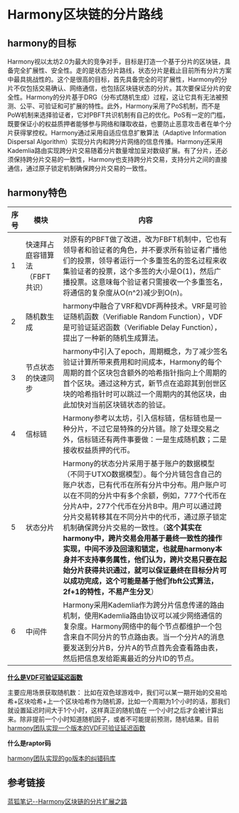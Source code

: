# Harmony区块链的分片路线

## harmony的目标

Harmony视以太坊2.0为最大的竞争对手，目标是打造一个基于分片的区块链，具备完全扩展性、安全性。走的是状态分片路线，状态分片是截止目前所有分片方案中最具挑战性的。这个是很高的目标，首先具备完全的可扩展性，Harmony的分片不仅包括交易确认、网络通信，也包括区块链状态的分片。其次要保证分片的安全性。Harmony的分片基于DRG（分布式随机生成）过程，这让它具有无法被预测、公平、可验证和可扩展的特性。此外，Harmony采用了PoS机制，而不是PoW机制来选择验证者，它对PBFT共识机制有自己的优化。PoS有一定的门槛，既要保证小的权益质押者能够参与网络和赚取收益，也要防止恶意攻击者在单个分片获得掌控权。Harmony通过采用自适应信息扩散算法（Adaptive Information Dispersal Algorithm）实现分片内和跨分片网络的信息传播。Harmony还采用Kademlia路由实现跨分片交易随着分片数量增加呈对数级扩展。有了分片，还必须保持跨分片交易的一致性，Harmony也支持跨分片交易，支持分片之间的直接通信，通过原子锁定机制确保跨分片交易的一致性。

## harmony特色

序号|模块|内容
------|---|---
1  |快速拜占庭容错算法（FBFT共识）|对原有的PBFT做了改进，改为FBFT机制中，它也有领导者和验证者的角色，并不要求所有验证者广播他们的投票，领导者运行一个多重签名的签名过程来收集验证者的投票，这个多签的大小是O(1)，然后广播投票。这意味每个验证者只需接收一个多重签名，将通信的复杂度从O(n^2)减少到O(n)。
2  |随机数生成 |harmony中融合了VRF和VDF两种技术。VRF是可验证随机函数（Verifiable Random Function），VDF是可验证延迟函数（Verifiable Delay Function），提出了一种新的随机生成算法。
3  |节点状态的快速同步|harmony中引入了epoch，周期概念，为了减少签名验证计算所带来费用和时间成本，Harmony的每个周期的首个区块包含额外的哈希指针指向上个周期的首个区块。通过这种方式，新节点在追踪其到创世区块的哈希指针时可以跳过一个周期内的其他区块，由此加快对当前区块链状态的验证。
4  |信标链|Harmony参考以太坊，引入信标链，信标链也是一种分片，不过它是特殊的分片链。除了处理交易之外，信标链还有两件事要做：一是生成随机数；二是接收权益质押的代币。
5  |状态分片|Harmony的状态分片采用于基于账户的数据模型（不同于UTXO数据模型）。每个分片链包含自己的账户状态，已有代币在所有分片中分布。用户账户可以在不同的分片中有多个余额，例如，777个代币在分片A中，277个代币在分片B中。用户可以通过跨分片交易转移其在不同分片中的代币，通过原子锁定机制确保跨分片交易的一致性。（**这个其实在harmony中，跨片交易会用基于最终一致性的操作实现，中间不涉及回滚和锁定，也就是harmony本身并不支持事务属性，他们认为，跨片交易只要在起始分片获得共识通过，就可以保证最终在目标分片可以成功完成，这个可能是基于他们fbft公式算法，2f+1的特性，不易产生分叉**）
6  |中间件|Harmony采用Kademlia作为跨分片信息传递的路由机制，使用Kademlia路由协议可以减少网络通信的复杂度。Harmony网络中的每个节点都维护一个包含来自不同分片的节点路由表。当一个分片A的消息要发送到分片B，分片A的节点首先会查看路由表，然后把信息发给距离最近的分片ID的节点。

**[什么是VDF可验证延迟函数](https://blog.priewienv.me/post/verifiable-delay-function-1/)**

主要应用场景获取随机数：
比如在双色球游戏中，我们可以某一期开始的交易哈希+区块哈希+上一个区块哈希作为随机源，比如一个周期为1个小时的话，那我们就设置延迟时间大于1个小时，这样真正的随机值在
一个小时之后才会被计算出来。除非提前一个小时知道随机因子，或者不可能提前预测，随机结果。目前
[harmony团队实现一个版本的VDF可验证延迟函数](https://github.com/harmony-one/vdf)

**什么是raptor码**

[harmony团队实现的go版本的纠错码库](https://github.com/harmony-one/go-raptorq)






## 参考链接
[蓝狐笔记--Harmony区块链的分片扩展之路](https://mp.weixin.qq.com/s?__biz=MzAwOTk1NjM0NQ==&mid=2247487043&idx=1&sn=fc2d14e7d4adcf82fae7cacfe529a71e&chksm=9b56f0d5ac2179c375b0e6a862ab6458c24042fdc09bc3bcd963c25e0362cd0d35a44ba63aa9&mpshare=1&scene=1&srcid=0703y4Lc6ylXDUTmmVmIuvVy&key=7393e0b0f5ed79b36c8ab7b2ab777c353af36ee651295c3ef9a089f946215a36d0880cc2c11caff523636180a4ec5265e85931f6bf0c6c6eb4d8cad56a2dfefd4eee9f5320591ffcac511ef82b7cd216&ascene=1&uin=MTM3NTg3NjEyMg%3D%3D&devicetype=Windows+10&version=62060833&lang=zh_CN&pass_ticket=YFznKAudlcVM77Jt2jnYOOO%2BR4DZ2shcjmgoRp7KoC%2FvBzvRt0e2txe%2Fg7Q1S%2FJd)
